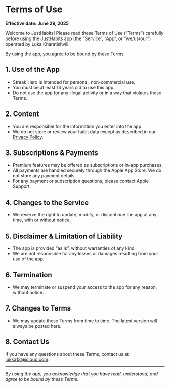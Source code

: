 # Terms of Use

**Effective date: June 29, 2025**

Welcome to JustHabits! Please read these Terms of Use (“Terms”) carefully before using the JustHabits app (the “Service”, “App”, or “we/us/our”) operated by Luka Kharatishvili.

By using the app, you agree to be bound by these Terms.

## 1. Use of the App

- Streak Hero is intended for personal, non-commercial use.
- You must be at least 13 years old to use this app.
- Do not use the app for any illegal activity or in a way that violates these Terms.

## 2. Content

- You are responsible for the information you enter into the app.
- We do not store or review your habit data except as described in our [Privacy Policy](https://github.com/Lukka13/justhabits-privacy-policy/).

## 3. Subscriptions & Payments

- Premium features may be offered as subscriptions or in-app purchases.
- All payments are handled securely through the Apple App Store. We do not store any payment details.
- For any payment or subscription questions, please contact Apple Support.

## 4. Changes to the Service

- We reserve the right to update, modify, or discontinue the app at any time, with or without notice.

## 5. Disclaimer & Limitation of Liability

- The app is provided “as is”, without warranties of any kind.
- We are not responsible for any losses or damages resulting from your use of the app.

## 6. Termination

- We may terminate or suspend your access to the app for any reason, without notice.

## 7. Changes to Terms

- We may update these Terms from time to time. The latest version will always be posted here.

## 8. Contact Us

If you have any questions about these Terms, contact us at lukka13@icloud.com.

---

*By using the app, you acknowledge that you have read, understood, and agree to be bound by these Terms.*
